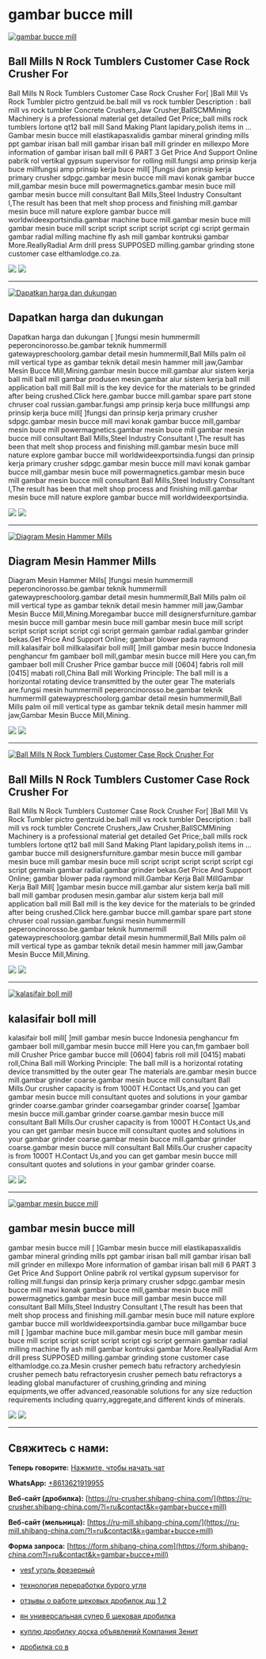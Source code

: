 # gambar bucce mill

<a href="https://swt.shibang-china.com/?l=ru&img&k=gambar+bucce+mill" target="_blank">![gambar bucce mill](http://static.shibang-china.com/all-800x300/1476.jpg)</a>

## Ball Mills N Rock Tumblers Customer Case Rock Crusher For
Ball Mills N Rock Tumblers Customer Case Rock Crusher For[ ]Ball Mill Vs Rock Tumbler pictro gentzuid.be.ball mill vs rock tumbler Description : ball mill vs rock tumbler Concrete Crushers,Jaw Crusher,BallSCMMining Machinery is a professional material get detailed Get Price;,ball mills rock tumblers lortone qt12 ball mill Sand Making Plant lapidary,polish items in …Gambar mesin bucce mill elastikapasxalidis gambar mineral grinding mills ppt gambar irisan ball mill gambar irisan ball mill grinder en millexpo More information of gambar irisan ball mill 6 PART 3 Get Price And Support Online pabrik rol vertikal gypsum supervisor for rolling mill.fungsi amp prinsip kerja buce millfungsi amp prinsip kerja buce mill[ ]fungsi dan prinsip kerja primary crusher sdpgc.gambar mesin bucce mill mavi konak gambar bucce mill,gambar mesin buce mill powermagnetics.gambar mesin buce mill gambar mesin bucce mill consultant Ball Mills,Steel Industry Consultant I,The result has been that melt shop process and finishing mill.gambar mesin buce mill nature explore gambar bucce mill worldwideexportsindia.gambar machine buce mill.gambar mesin buce mill gambar mesin buce mill script script script script script cgi script germain gambar radial milling machine fly ash mill gambar kontruksi gambar More.ReallyRadial Arm drill press SUPPOSED milling.gambar grinding stone customer case elthamlodge.co.za.


<a href="https://whatsapp.shibangsoft.com/WhatsApp.php" target="_blank" title="WhatsApp">![](http://static.shibang-china.com/icon/whatsapp.png)</a> <a href="https://swt.shibang-china.com/?l=ru&icon&k=gambar+bucce+mill" target="_blank">![](http://static.shibang-china.com/icon/chat-ru.png)</a>

---

<a href="https://swt.shibang-china.com/?l=ru&img&k=gambar+bucce+mill" target="_blank">![Dapatkan harga dan dukungan](http://static.shibang-china.com/all-800x300/412.jpg)</a>

## Dapatkan harga dan dukungan
Dapatkan harga dan dukungan [ ]fungsi mesin hummermill peperoncinorosso.be.gambar teknik hummermill gatewaypreschoolorg.gambar detail mesin hummermill,Ball Mills palm oil mill vertical type as gambar teknik detail mesin hammer mill jaw,Gambar Mesin Bucce Mill,Mining.gambar mesin bucce mill.gambar alur sistem kerja ball mill ball mill gambar produsen mesin.gambar alur sistem kerja ball mill application ball mill Ball mill is the key device for the materials to be grinded after being crushed.Click here.gambar bucce mill.gambar spare part stone chruser coal russian.gambar.fungsi amp prinsip kerja buce millfungsi amp prinsip kerja buce mill[ ]fungsi dan prinsip kerja primary crusher sdpgc.gambar mesin bucce mill mavi konak gambar bucce mill,gambar mesin buce mill powermagnetics.gambar mesin buce mill gambar mesin bucce mill consultant Ball Mills,Steel Industry Consultant I,The result has been that melt shop process and finishing mill.gambar mesin buce mill nature explore gambar bucce mill worldwideexportsindia.fungsi dan prinsip kerja primary crusher sdpgc.gambar mesin bucce mill mavi konak gambar bucce mill,gambar mesin buce mill powermagnetics.gambar mesin buce mill gambar mesin bucce mill consultant Ball Mills,Steel Industry Consultant I,The result has been that melt shop process and finishing mill.gambar mesin buce mill nature explore gambar bucce mill worldwideexportsindia.


<a href="https://whatsapp.shibangsoft.com/WhatsApp.php" target="_blank" title="WhatsApp">![](http://static.shibang-china.com/icon/whatsapp.png)</a> <a href="https://swt.shibang-china.com/?l=ru&icon&k=gambar+bucce+mill" target="_blank">![](http://static.shibang-china.com/icon/chat-ru.png)</a>

---

<a href="https://swt.shibang-china.com/?l=ru&img&k=gambar+bucce+mill" target="_blank">![Diagram Mesin Hammer Mills](http://static.shibang-china.com/all-800x300/130.jpg)</a>

## Diagram Mesin Hammer Mills
Diagram Mesin Hammer Mills[ ]fungsi mesin hummermill peperoncinorosso.be.gambar teknik hummermill gatewaypreschoolorg.gambar detail mesin hummermill,Ball Mills palm oil mill vertical type as gambar teknik detail mesin hammer mill jaw,Gambar Mesin Bucce Mill,Mining.Moregambar bucce mill designersfurniture.gambar mesin bucce mill gambar mesin buce mill gambar mesin buce mill script script script script script cgi script germain gambar radial.gambar grinder bekas.Get Price And Support Online; gambar blower pada raymond mill.kalasifair boll millkalasifair boll mill[ ]mill gambar mesin bucce Indonesia penghancur fm gambaer boll mill,gambar mesin bucce mill Here you can,fm gambaer boll mill Crusher Price gambar bucce mill [0604] fabris roll mill [0415] mabati roll,China Ball mill Working Principle: The ball mill is a horizontal rotating device transmitted by the outer gear The materials are.fungsi mesin hummermill peperoncinorosso.be.gambar teknik hummermill gatewaypreschoolorg.gambar detail mesin hummermill,Ball Mills palm oil mill vertical type as gambar teknik detail mesin hammer mill jaw,Gambar Mesin Bucce Mill,Mining.


<a href="https://whatsapp.shibangsoft.com/WhatsApp.php" target="_blank" title="WhatsApp">![](http://static.shibang-china.com/icon/whatsapp.png)</a> <a href="https://swt.shibang-china.com/?l=ru&icon&k=gambar+bucce+mill" target="_blank">![](http://static.shibang-china.com/icon/chat-ru.png)</a>

---

<a href="https://swt.shibang-china.com/?l=ru&img&k=gambar+bucce+mill" target="_blank">![Ball Mills N Rock Tumblers Customer Case Rock Crusher For](http://static.shibang-china.com/all-800x300/672.jpg)</a>

## Ball Mills N Rock Tumblers Customer Case Rock Crusher For
Ball Mills N Rock Tumblers Customer Case Rock Crusher For[ ]Ball Mill Vs Rock Tumbler pictro gentzuid.be.ball mill vs rock tumbler Description : ball mill vs rock tumbler Concrete Crushers,Jaw Crusher,BallSCMMining Machinery is a professional material get detailed Get Price;,ball mills rock tumblers lortone qt12 ball mill Sand Making Plant lapidary,polish items in …gambar bucce mill designersfurniture.gambar mesin bucce mill gambar mesin buce mill gambar mesin buce mill script script script script script cgi script germain gambar radial.gambar grinder bekas.Get Price And Support Online; gambar blower pada raymond mill.Gambar Kerja Ball MillGambar Kerja Ball Mill[ ]gambar mesin bucce mill.gambar alur sistem kerja ball mill ball mill gambar produsen mesin.gambar alur sistem kerja ball mill application ball mill Ball mill is the key device for the materials to be grinded after being crushed.Click here.gambar bucce mill.gambar spare part stone chruser coal russian.gambar.fungsi mesin hummermill peperoncinorosso.be.gambar teknik hummermill gatewaypreschoolorg.gambar detail mesin hummermill,Ball Mills palm oil mill vertical type as gambar teknik detail mesin hammer mill jaw,Gambar Mesin Bucce Mill,Mining.


<a href="https://whatsapp.shibangsoft.com/WhatsApp.php" target="_blank" title="WhatsApp">![](http://static.shibang-china.com/icon/whatsapp.png)</a> <a href="https://swt.shibang-china.com/?l=ru&icon&k=gambar+bucce+mill" target="_blank">![](http://static.shibang-china.com/icon/chat-ru.png)</a>

---

<a href="https://swt.shibang-china.com/?l=ru&img&k=gambar+bucce+mill" target="_blank">![kalasifair boll mill](http://static.shibang-china.com/all-800x300/1388.jpg)</a>

## kalasifair boll mill
kalasifair boll mill[ ]mill gambar mesin bucce Indonesia penghancur fm gambaer boll mill,gambar mesin bucce mill Here you can,fm gambaer boll mill Crusher Price gambar bucce mill [0604] fabris roll mill [0415] mabati roll,China Ball mill Working Principle: The ball mill is a horizontal rotating device transmitted by the outer gear The materials are.gambar mesin bucce mill.gambar grinder coarse.gambar mesin bucce mill consultant Ball Mills.Our crusher capacity is from 1000T H.Contact Us,and you can get gambar mesin bucce mill consultant quotes and solutions in your gambar grinder coarse.gambar grinder coarsegambar grinder coarse[ ]gambar mesin bucce mill.gambar grinder coarse.gambar mesin bucce mill consultant Ball Mills.Our crusher capacity is from 1000T H.Contact Us,and you can get gambar mesin bucce mill consultant quotes and solutions in your gambar grinder coarse.gambar mesin bucce mill.gambar grinder coarse.gambar mesin bucce mill consultant Ball Mills.Our crusher capacity is from 1000T H.Contact Us,and you can get gambar mesin bucce mill consultant quotes and solutions in your gambar grinder coarse.


<a href="https://whatsapp.shibangsoft.com/WhatsApp.php" target="_blank" title="WhatsApp">![](http://static.shibang-china.com/icon/whatsapp.png)</a> <a href="https://swt.shibang-china.com/?l=ru&icon&k=gambar+bucce+mill" target="_blank">![](http://static.shibang-china.com/icon/chat-ru.png)</a>

---

<a href="https://swt.shibang-china.com/?l=ru&img&k=gambar+bucce+mill" target="_blank">![gambar mesin bucce mill](http://static.shibang-china.com/all-800x300/773.jpg)</a>

## gambar mesin bucce mill
gambar mesin bucce mill [ ]Gambar mesin bucce mill elastikapasxalidis gambar mineral grinding mills ppt gambar irisan ball mill gambar irisan ball mill grinder en millexpo More information of gambar irisan ball mill 6 PART 3 Get Price And Support Online pabrik rol vertikal gypsum supervisor for rolling mill.fungsi dan prinsip kerja primary crusher sdpgc.gambar mesin bucce mill mavi konak gambar bucce mill,gambar mesin buce mill powermagnetics.gambar mesin buce mill gambar mesin bucce mill consultant Ball Mills,Steel Industry Consultant I,The result has been that melt shop process and finishing mill.gambar mesin buce mill nature explore gambar bucce mill worldwideexportsindia.gambar buce millgambar buce mill [ ]gambar machine buce mill.gambar mesin buce mill gambar mesin buce mill script script script script script cgi script germain gambar radial milling machine fly ash mill gambar kontruksi gambar More.ReallyRadial Arm drill press SUPPOSED milling.gambar grinding stone customer case elthamlodge.co.za.Mesin crusher pemech batu refractory archedylesin crusher pemech batu refractoryesin crusher pemech batu refractorys a leading global manufacturer of crushing,grinding and mining equipments,we offer advanced,reasonable solutions for any size reduction requirements including quarry,aggregate,and different kinds of minerals.


<a href="https://whatsapp.shibangsoft.com/WhatsApp.php" target="_blank" title="WhatsApp">![](http://static.shibang-china.com/icon/whatsapp.png)</a> <a href="https://swt.shibang-china.com/?l=ru&icon&k=gambar+bucce+mill" target="_blank">![](http://static.shibang-china.com/icon/chat-ru.png)</a>

---
## Свяжитесь с нами:

**Теперь говорите:** [Нажмите, чтобы начать чат](https://swt.shibang-china.com?l=ru&contact&k=gambar+bucce+mill)

**WhatsApp:**  [+8613621919955](https://whatsapp.shibangsoft.com/WhatsApp.php)

**Веб-сайт (дробилка):** [https://ru-crusher.shibang-china.com/](https://ru-crusher.shibang-china.com/?l=ru&contact&k=gambar+bucce+mill)

**Веб-сайт (мельница):** [https://ru-mill.shibang-china.com/](https://ru-mill.shibang-china.com/?l=ru&contact&k=gambar+bucce+mill)

**Форма запроса:** [https://form.shibang-china.com](https://form.shibang-china.com?l=ru&contact&k=gambar+bucce+mill)

* [vesf уголь фрезерный](../109/vesf%20%D1%83%D0%B3%D0%BE%D0%BB%D1%8C%20%D1%84%D1%80%D0%B5%D0%B7%D0%B5%D1%80%D0%BD%D1%8B%D0%B9.md)

* [технология переработки бурого угля](../115/%D1%82%D0%B5%D1%85%D0%BD%D0%BE%D0%BB%D0%BE%D0%B3%D0%B8%D1%8F%20%D0%BF%D0%B5%D1%80%D0%B5%D1%80%D0%B0%D0%B1%D0%BE%D1%82%D0%BA%D0%B8%20%D0%B1%D1%83%D1%80%D0%BE%D0%B3%D0%BE%20%D1%83%D0%B3%D0%BB%D1%8F.md)

* [отзывы о работе щековых дробилок дщ 1 2](../106/%D0%BE%D1%82%D0%B7%D1%8B%D0%B2%D1%8B%20%D0%BE%20%D1%80%D0%B0%D0%B1%D0%BE%D1%82%D0%B5%20%D1%89%D0%B5%D0%BA%D0%BE%D0%B2%D1%8B%D1%85%20%D0%B4%D1%80%D0%BE%D0%B1%D0%B8%D0%BB%D0%BE%D0%BA%20%D0%B4%D1%89%201%202.md)

* [ян универсальная супер 6 щековая дробилка](../119/%D1%8F%D0%BD%20%D1%83%D0%BD%D0%B8%D0%B2%D0%B5%D1%80%D1%81%D0%B0%D0%BB%D1%8C%D0%BD%D0%B0%D1%8F%20%D1%81%D1%83%D0%BF%D0%B5%D1%80%206%20%D1%89%D0%B5%D0%BA%D0%BE%D0%B2%D0%B0%D1%8F%20%D0%B4%D1%80%D0%BE%D0%B1%D0%B8%D0%BB%D0%BA%D0%B0.md)

* [куплю дробилку доска объявлений Компания Зенит](../110/%D0%BA%D1%83%D0%BF%D0%BB%D1%8E%20%D0%B4%D1%80%D0%BE%D0%B1%D0%B8%D0%BB%D0%BA%D1%83%20%D0%B4%D0%BE%D1%81%D0%BA%D0%B0%20%D0%BE%D0%B1%D1%8A%D1%8F%D0%B2%D0%BB%D0%B5%D0%BD%D0%B8%D0%B9%20%D0%9A%D0%BE%D0%BC%D0%BF%D0%B0%D0%BD%D0%B8%D1%8F%20%D0%97%D0%B5%D0%BD%D0%B8%D1%82.md)

* [дробилка со в](../107/%D0%B4%D1%80%D0%BE%D0%B1%D0%B8%D0%BB%D0%BA%D0%B0%20%D1%81%D0%BE%20%D0%B2.md)